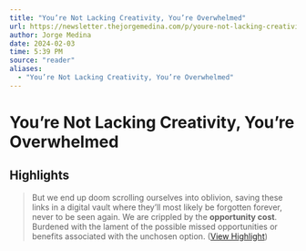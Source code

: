 ```yaml
---
title: "You’re Not Lacking Creativity, You’re Overwhelmed"
url: https://newsletter.thejorgemedina.com/p/youre-not-lacking-creativity-youre/
author: Jorge Medina
date: 2024-02-03
time: 5:39 PM
source: "reader"
aliases:
  - "You’re Not Lacking Creativity, You’re Overwhelmed"
---
```

# You’re Not Lacking Creativity, You’re Overwhelmed

## Highlights
> But we end up doom scrolling ourselves into oblivion, saving these links in a digital vault where they’ll most likely be forgotten forever, never to be seen again.
> We are crippled by the **opportunity cost**. Burdened with the lament of the possible missed opportunities or benefits associated with the unchosen option. ([View Highlight](https://read.readwise.io/read/01hdzzt7zmvga7947jm66hwkmk))


